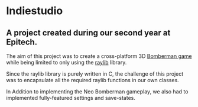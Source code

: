 # Indiestudio
## A project created during our second year at Epitech.
The aim of this project was to create a cross-platform 3D [Bomberman game](https://en.wikipedia.org/wiki/Neo_Bomberman "Direct Inspiration") while being limited to only using the [raylib](https://www.raylib.com/) library.

Since the raylib library is purely written in C, the challenge of this project was to encapsulate all the required raylib functions in our own classes.

In Addition to implementing the Neo Bomberman gameplay, we also had to implemented fully-featured settings and save-states.
